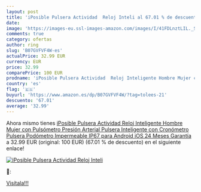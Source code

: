 ```yaml
---
layout: post
title: 'iPosible Pulsera Actividad  Reloj Inteli al 67.01 % de descuento'
date: 
image: 'https://images-eu.ssl-images-amazon.com/images/I/41FDLnztLIL._SL200_.jpg'
comments: true
category: ofertas
author: ring
slug: 'B07GVFVF4W-es'
actualPrice: 32.99 EUR
currency: EUR
price: 32.99
comparePrice: 100 EUR
prodname: 'iPosible Pulsera Actividad  Reloj Inteligente Hombre Mujer con Pulsómetro Presión Arterial Pulsera Inteligente con Cronómetro Pulsera Podómetro Impermeable IP67 para Android iOS  24 Meses Garantía '
country: 'es'
flag: '🇪🇸'
buyurl: 'https://www.amazon.es/dp/B07GVFVF4W/?tag=tolees-21'
descuento: '67.01'
average: '32.99'
---
```


Ahora mismo tienes [iPosible Pulsera Actividad  Reloj Inteligente Hombre Mujer con Pulsómetro Presión Arterial Pulsera Inteligente con Cronómetro Pulsera Podómetro Impermeable IP67 para Android iOS  24 Meses Garantía ](https://www.amazon.es/dp/B07GVFVF4W/?tag=tolees-21) a 32.99 EUR (original: 100 EUR) (67.01 %  de descuento) en el siguiente enlace!

[![iPosible Pulsera Actividad  Reloj Inteli](https://images-eu.ssl-images-amazon.com/images/I/41FDLnztLIL._SL200_.jpg)](https://www.amazon.es/dp/B07GVFVF4W/?tag=tolees-21)

🔎:


[Visítala!!!](https://www.amazon.es/dp/B07GVFVF4W/?tag=tolees-21)
